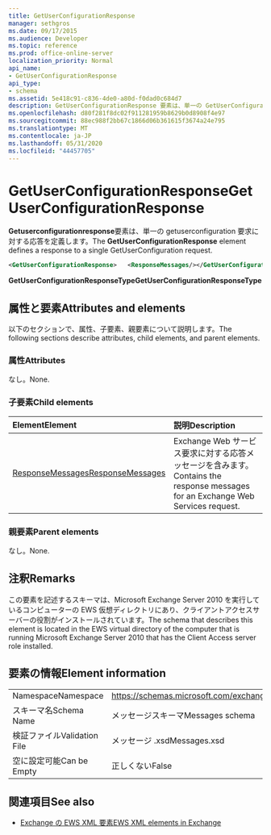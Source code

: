 ```yaml
---
title: GetUserConfigurationResponse
manager: sethgros
ms.date: 09/17/2015
ms.audience: Developer
ms.topic: reference
ms.prod: office-online-server
localization_priority: Normal
api_name:
- GetUserConfigurationResponse
api_type:
- schema
ms.assetid: 5e418c91-c836-4de0-a80d-f0dad0c684d7
description: GetUserConfigurationResponse 要素は、単一の GetUserConfiguration 要求に対する応答を定義します。
ms.openlocfilehash: d80f281f8dc02f911281959b8629b0d8908f4e97
ms.sourcegitcommit: 88ec988f2bb67c1866d06b361615f3674a24e795
ms.translationtype: MT
ms.contentlocale: ja-JP
ms.lasthandoff: 05/31/2020
ms.locfileid: "44457705"
---
```

# <a name="getuserconfigurationresponse"></a><span data-ttu-id="cac92-103">GetUserConfigurationResponse</span><span class="sxs-lookup"><span data-stu-id="cac92-103">GetUserConfigurationResponse</span></span>

<span data-ttu-id="cac92-104">**Getuserconfigurationresponse**要素は、単一の getuserconfiguration 要求に対する応答を定義します。</span><span class="sxs-lookup"><span data-stu-id="cac92-104">The **GetUserConfigurationResponse** element defines a response to a single GetUserConfiguration request.</span></span> 
  
```xml
<GetUserConfigurationResponse>   <ResponseMessages/></GetUserConfigurationResponse>
```

 <span data-ttu-id="cac92-105">**GetUserConfigurationResponseType**</span><span class="sxs-lookup"><span data-stu-id="cac92-105">**GetUserConfigurationResponseType**</span></span>
## <a name="attributes-and-elements"></a><span data-ttu-id="cac92-106">属性と要素</span><span class="sxs-lookup"><span data-stu-id="cac92-106">Attributes and elements</span></span>

<span data-ttu-id="cac92-107">以下のセクションで、属性、子要素、親要素について説明します。</span><span class="sxs-lookup"><span data-stu-id="cac92-107">The following sections describe attributes, child elements, and parent elements.</span></span>
  
### <a name="attributes"></a><span data-ttu-id="cac92-108">属性</span><span class="sxs-lookup"><span data-stu-id="cac92-108">Attributes</span></span>

<span data-ttu-id="cac92-109">なし。</span><span class="sxs-lookup"><span data-stu-id="cac92-109">None.</span></span>
  
### <a name="child-elements"></a><span data-ttu-id="cac92-110">子要素</span><span class="sxs-lookup"><span data-stu-id="cac92-110">Child elements</span></span>

|<span data-ttu-id="cac92-111">**Element**</span><span class="sxs-lookup"><span data-stu-id="cac92-111">**Element**</span></span>|<span data-ttu-id="cac92-112">**説明**</span><span class="sxs-lookup"><span data-stu-id="cac92-112">**Description**</span></span>|
|:-----|:-----|
|[<span data-ttu-id="cac92-113">ResponseMessages</span><span class="sxs-lookup"><span data-stu-id="cac92-113">ResponseMessages</span></span>](responsemessages.md) <br/> |<span data-ttu-id="cac92-114">Exchange Web サービス要求に対する応答メッセージを含みます。</span><span class="sxs-lookup"><span data-stu-id="cac92-114">Contains the response messages for an Exchange Web Services request.</span></span>  <br/> |
   
### <a name="parent-elements"></a><span data-ttu-id="cac92-115">親要素</span><span class="sxs-lookup"><span data-stu-id="cac92-115">Parent elements</span></span>

<span data-ttu-id="cac92-116">なし。</span><span class="sxs-lookup"><span data-stu-id="cac92-116">None.</span></span>
  
## <a name="remarks"></a><span data-ttu-id="cac92-117">注釈</span><span class="sxs-lookup"><span data-stu-id="cac92-117">Remarks</span></span>

<span data-ttu-id="cac92-118">この要素を記述するスキーマは、Microsoft Exchange Server 2010 を実行しているコンピューターの EWS 仮想ディレクトリにあり、クライアントアクセスサーバーの役割がインストールされています。</span><span class="sxs-lookup"><span data-stu-id="cac92-118">The schema that describes this element is located in the EWS virtual directory of the computer that is running Microsoft Exchange Server 2010 that has the Client Access server role installed.</span></span>
  
## <a name="element-information"></a><span data-ttu-id="cac92-119">要素の情報</span><span class="sxs-lookup"><span data-stu-id="cac92-119">Element information</span></span>

|||
|:-----|:-----|
|<span data-ttu-id="cac92-120">Namespace</span><span class="sxs-lookup"><span data-stu-id="cac92-120">Namespace</span></span>  <br/> |https://schemas.microsoft.com/exchange/services/2006/messages  <br/> |
|<span data-ttu-id="cac92-121">スキーマ名</span><span class="sxs-lookup"><span data-stu-id="cac92-121">Schema Name</span></span>  <br/> |<span data-ttu-id="cac92-122">メッセージスキーマ</span><span class="sxs-lookup"><span data-stu-id="cac92-122">Messages schema</span></span>  <br/> |
|<span data-ttu-id="cac92-123">検証ファイル</span><span class="sxs-lookup"><span data-stu-id="cac92-123">Validation File</span></span>  <br/> |<span data-ttu-id="cac92-124">メッセージ .xsd</span><span class="sxs-lookup"><span data-stu-id="cac92-124">Messages.xsd</span></span>  <br/> |
|<span data-ttu-id="cac92-125">空に設定可能</span><span class="sxs-lookup"><span data-stu-id="cac92-125">Can be Empty</span></span>  <br/> |<span data-ttu-id="cac92-126">正しくない</span><span class="sxs-lookup"><span data-stu-id="cac92-126">False</span></span>  <br/> |
   
## <a name="see-also"></a><span data-ttu-id="cac92-127">関連項目</span><span class="sxs-lookup"><span data-stu-id="cac92-127">See also</span></span>



- [<span data-ttu-id="cac92-128">Exchange の EWS XML 要素</span><span class="sxs-lookup"><span data-stu-id="cac92-128">EWS XML elements in Exchange</span></span>](ews-xml-elements-in-exchange.md)

